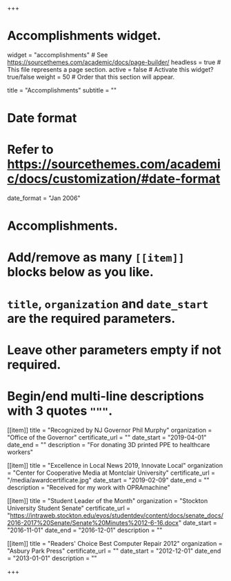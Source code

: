 +++
# Accomplishments widget.
widget = "accomplishments"  # See https://sourcethemes.com/academic/docs/page-builder/
headless = true  # This file represents a page section.
active = false  # Activate this widget? true/false
weight = 50  # Order that this section will appear.

title = "Accomplish&shy;ments"
subtitle = ""

# Date format
#   Refer to https://sourcethemes.com/academic/docs/customization/#date-format
date_format = "Jan 2006"

# Accomplishments.
#   Add/remove as many `[[item]]` blocks below as you like.
#   `title`, `organization` and `date_start` are the required parameters.
#   Leave other parameters empty if not required.
#   Begin/end multi-line descriptions with 3 quotes `"""`.

[[item]]
  title = "Recognized by NJ Governor Phil Murphy"
  organization = "Office of the Governor"
  certificate_url = ""
  date_start = "2019-04-01"
  date_end = ""
  description = "For donating 3D printed PPE to healthcare workers"

[[item]]
  title = "Excellence in Local News 2019, Innovate Local"
  organization = "Center for Cooperative Media at Montclair University"
  certificate_url = "/media/awardcertificate.jpg"
  date_start = "2019-02-09"
  date_end = ""
  description = "Received for my work with OPRAmachine"

[[item]]
  title = "Student Leader of the Month"
  organization = "Stockton University Student Senate"
  certificate_url = "https://intraweb.stockton.edu/eyos/studentdev/content/docs/senate_docs/2016-2017%20Senate/Senate%20Minutes%2012-6-16.docx"
  date_start = "2016-11-01"
  date_end = "2016-12-01"
  description = ""
  
[[item]]
  title = "Readers' Choice Best Computer Repair 2012"
  organization = "Asbury Park Press"
  certificate_url = ""
  date_start = "2012-12-01"
  date_end = "2013-01-01"
  description = ""

+++
